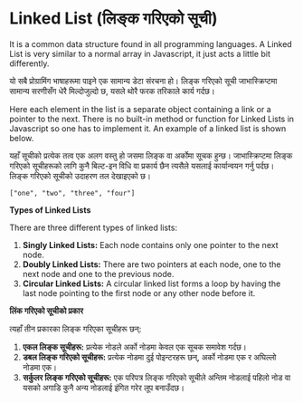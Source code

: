 # Linked List (लिङ्क गरिएको सूची)

It is a common data structure found in all programming languages. A Linked List is very similar to a normal array in Javascript, it just acts a little bit differently.

यो सबै प्रोग्रामिंग भाषाहरूमा पाइने एक सामान्य डेटा संरचना हो। लिङ्क गरिएको सूची जाभास्क्रिप्टमा सामान्य सरणीसँग धेरै मिल्दोजुल्दो छ, यसले थोरै फरक तरिकाले कार्य गर्दछ।

Here each element in the list is a separate object containing a link or a pointer to the next. There is no built-in method or function for Linked Lists in Javascript so one has to implement it. An example of a linked list is shown below.&#x20;

यहाँ सूचीको प्रत्येक तत्व एक अलग वस्तु हो जसमा लिङ्क वा अर्कोमा सूचक हुन्छ। जाभास्क्रिप्टमा लिङ्क गरिएको सूचीहरूको लागि कुनै बिल्ट-इन विधि वा प्रकार्य छैन त्यसैले यसलाई कार्यान्वयन गर्नु पर्दछ। लिङ्क गरिएको सूचीको उदाहरण तल देखाइएको छ।

```
["one", "two", "three", "four"]
```

**Types of Linked Lists**

There are three different types of linked lists:

1. **Singly Linked Lists:**  Each node contains only one pointer to the next node.
2. **Doubly Linked Lists:**  There are two pointers at each node, one to the next node and one to the previous node.
3. **Circular Linked Lists:**  A circular linked list forms a loop by having the last node pointing to the first node or any other node before it.

**लिंक गरिएको सूचीको प्रकार**

त्यहाँ तीन प्रकारका लिङ्क गरिएका सूचीहरू छन्:

1. **एकल लिङ्क सूचीहरू:** प्रत्येक नोडले अर्को नोडमा केवल एक सूचक समावेश गर्दछ।
2. **डबल लिङ्क गरिएको सूचीहरू:** प्रत्येक नोडमा दुई पोइन्टरहरू छन्, अर्को नोडमा एक र अघिल्लो नोडमा एक।
3. **सर्कुलर लिङ्क गरिएको सूचीहरू:** एक परिपत्र लिङ्क गरिएको सूचीले अन्तिम नोडलाई पहिलो नोड वा यसको अगाडि कुनै अन्य नोडलाई इंगित गरेर लूप बनाउँदछ।
